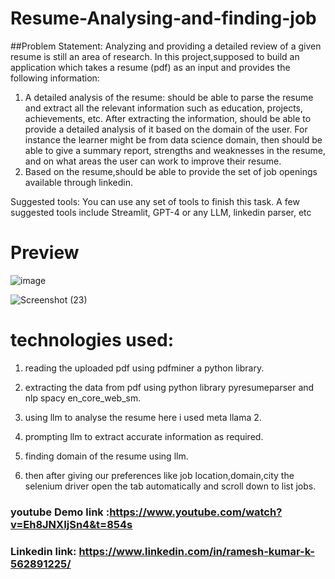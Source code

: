 # Resume-Analysing-and-finding-job
##Problem Statement: Analyzing and providing a detailed review of a given resume is still an
area of research. In this project,supposed to build an application which takes a resume
(pdf) as an input and provides the following information:

1. A detailed analysis of the resume: should be able to parse the resume and extract
all the relevant information such as education, projects, achievements, etc. After
extracting the information, should be able to provide a detailed analysis of it based
on the domain of the user. For instance the learner might be from data science domain,
then should be able to give a summary report, strengths and weaknesses in the
resume, and on what areas the user can work to improve their resume.
2. Based on the resume,should be able to provide the set of job openings available
through linkedin.

Suggested tools: You can use any set of tools to finish this task. A few suggested tools include
Streamlit, GPT-4 or any LLM, linkedin parser, etc

# Preview
![image](https://github.com/rameshkumar359/Resume-Analysing-and-finding-job/assets/96288285/a6519e3d-cb94-4cc2-a7cf-333873e7a773)

![Screenshot (23)](https://github.com/rameshkumar359/Resume-Analysing-and-finding-job/assets/96288285/65e72e10-892c-4ca1-986d-9929f98b1c07)

# technologies used:

1. reading the uploaded pdf using pdfminer a python library.

2. extracting the data from pdf using python library pyresumeparser and nlp spacy en_core_web_sm.

3. using llm to analyse the resume here i used meta llama 2.

4. prompting llm to extract accurate information as required.

5. finding domain of the resume using llm.

6. then after giving our preferences like job location,domain,city the selenium driver open the tab automatically and scroll down to list jobs.

### youtube Demo link :https://www.youtube.com/watch?v=Eh8JNXIjSn4&t=854s
### Linkedin link: https://www.linkedin.com/in/ramesh-kumar-k-562891225/
